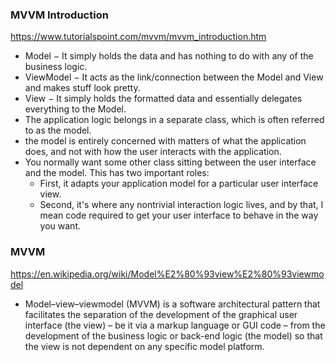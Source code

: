 ### MVVM Introduction
https://www.tutorialspoint.com/mvvm/mvvm_introduction.htm
* Model − It simply holds the data and has nothing to do with any of the business logic.
* ViewModel − It acts as the link/connection between the Model and View and makes stuff look pretty.
* View − It simply holds the formatted data and essentially delegates everything to the Model.
* The application logic belongs in a separate class, which is often referred to as the model.
* the model is entirely concerned with matters of what the application does, and not with how the user interacts with the application.
* You normally want some other class sitting between the user interface and the model. This has two important roles:
  * First, it adapts your application model for a particular user interface view.
  * Second, it's where any nontrivial interaction logic lives, and by that, I mean code required to get your user interface to behave in the way you want.

### MVVM
https://en.wikipedia.org/wiki/Model%E2%80%93view%E2%80%93viewmodel
* Model–view–viewmodel (MVVM) is a software architectural pattern that facilitates the separation of the development of the graphical user interface (the view) – be it via a markup language or GUI code – from the development of the business logic or back-end logic (the model) so that the view is not dependent on any specific model platform. 
